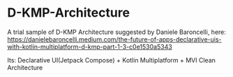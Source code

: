 # D-KMP-Architecture
A trial sample of D-KMP Architecture suggested by Daniele Baroncelli, here: https://danielebaroncelli.medium.com/the-future-of-apps-declarative-uis-with-kotlin-multiplatform-d-kmp-part-1-3-c0e1530a5343

Its: Declarative UI(Jetpack Compose) + Kotlin Multiplatform + MVI Clean Architecture
